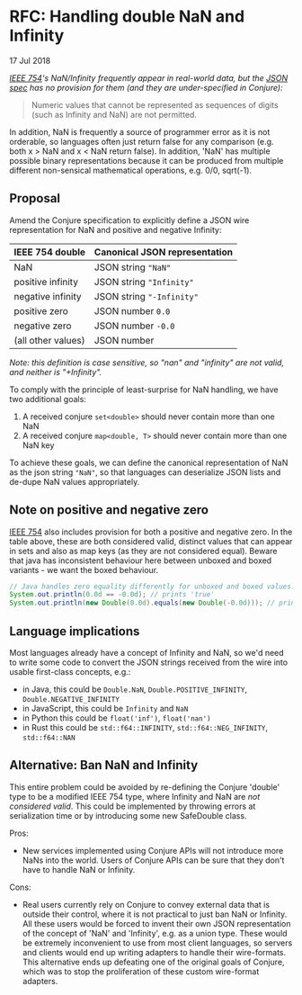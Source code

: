 # RFC: Handling double NaN and Infinity

17 Jul 2018

_[IEEE 754](https://en.wikipedia.org/wiki/IEEE_754)'s NaN/Infinity frequently appear in real-world data, but the [JSON spec](https://tools.ietf.org/html/rfc4627) has no provision for them (and they are under-specified in Conjure):_

> Numeric values that cannot be represented as sequences of digits
   (such as Infinity and NaN) are not permitted.

In addition, NaN is frequently a source of programmer error as it is not orderable, so languages often just return false for any comparison (e.g. both x > NaN and x < NaN return false).  In addition, 'NaN' has multiple possible binary representations because it can be produced from multiple different non-sensical mathematical operations, e.g. 0/0, sqrt(-1).

## Proposal

Amend the Conjure specification to explicitly define a JSON wire representation for NaN and positive and negative Infinity:

| IEEE 754 double    | Canonical JSON representation |
|--------------------|-------------------------------|
| NaN                | JSON string `"NaN"`           |
| positive infinity  | JSON string `"Infinity"`      |
| negative infinity  | JSON string `"-Infinity"`     |
| positive zero      | JSON number `0.0`             |
| negative zero      | JSON number `-0.0`            |
| (all other values) | JSON number                   |

_Note: this definition is case sensitive, so "nan" and "infinity" are not valid, and neither is "+Infinity"._

To comply with the principle of least-surprise for NaN handling, we have two additional goals:

1. A received conjure `set<double>` should never contain more than one NaN
2. A received conjure `map<double, T>` should never contain more than one NaN key

To achieve these goals, we can define the canonical representation of NaN as the json string `"NaN"`, so that languages can deserialize JSON lists and de-dupe NaN values appropriately.

## Note on positive and negative zero

[IEEE 754](https://en.wikipedia.org/wiki/IEEE_754) also includes provision for both a positive and negative zero. In the table above, these are both considered valid, distinct values that can appear in sets and also as map keys (as they are not considered equal). Beware that java has inconsistent behaviour here between unboxed and boxed variants - we want the boxed behaviour.

```java
// Java handles zero equality differently for unboxed and boxed values!
System.out.println(0.0d == -0.0d); // prints 'true'
System.out.println(new Double(0.0d).equals(new Double(-0.0d))); // prints 'false'
```

## Language implications

Most languages already have a concept of Infinity and NaN, so we'd need to write some code to convert the JSON strings received from the wire into usable first-class concepts, e.g.:

* in Java, this could be `Double.NaN`, `Double.POSITIVE_INFINITY`, `Double.NEGATIVE_INFINITY`
* in JavaScript, this could be `Infinity` and `NaN`
* in Python this could be `float('inf')`, `float('nan')`
* in Rust this could be `std::f64::INFINITY`, `std::f64::NEG_INFINITY`, `std::f64::NAN`

## Alternative: Ban NaN and Infinity

This entire problem could be avoided by re-defining the Conjure 'double' type to be a modified IEEE 754 type, where Infinity and NaN are _not considered valid_. This could be implemented by throwing errors at serialization time or by introducing some new SafeDouble class.

Pros:

* New services implemented using Conjure APIs will not introduce more NaNs into the world. Users of Conjure APIs can be sure that they don't have to handle NaN or Infinity.

Cons:

* Real users currently rely on Conjure to convey external data that is outside their control, where it is not practical to just ban NaN or Infinity. All these users would be forced to invent their own JSON representation of the concept of 'NaN' and 'Infinity', e.g. as a union type. These would be extremely inconvenient to use from most client languages, so servers and clients would end up writing adapters to handle their wire-formats. This alternative ends up defeating one of the original goals of Conjure, which was to stop the proliferation of these custom wire-format adapters.

